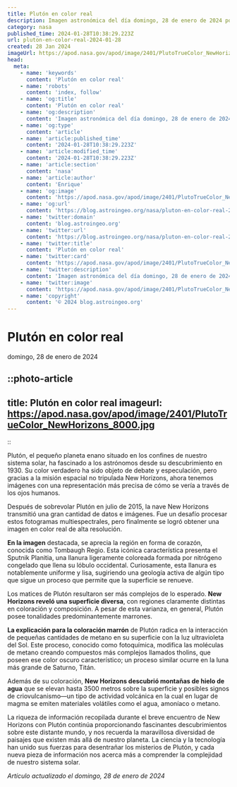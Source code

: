 ```yaml
---
title: Plutón en color real
description: Imagen astronómica del día domingo, 28 de enero de 2024 por la NASA; Plutón en color real
category: nasa
published_time: 2024-01-28T10:38:29.223Z
url: pluton-en-color-real-2024-01-28
created: 28 Jan 2024
imageUrl: https://apod.nasa.gov/apod/image/2401/PlutoTrueColor_NewHorizons_8000.jpg
head:
  meta:
    - name: 'keywords'
      content: 'Plutón en color real'
    - name: 'robots'
      content: 'index, follow'
    - name: 'og:title'
      content: 'Plutón en color real'
    - name: 'og:description'
      content: 'Imagen astronómica del día domingo, 28 de enero de 2024 por la NASA; Plutón en color real'
    - name: 'og:type'
      content: 'article'
    - name: 'article:published_time'
      content: '2024-01-28T10:38:29.223Z'
    - name: 'article:modified_time'
      content: '2024-01-28T10:38:29.223Z'
    - name: 'article:section'
      content: 'nasa'
    - name: 'article:author'
      content: 'Enrique'
    - name: 'og:image'
      content: 'https://apod.nasa.gov/apod/image/2401/PlutoTrueColor_NewHorizons_8000.jpg'
    - name: 'og:url'
      content: 'https://blog.astroingeo.org/nasa/pluton-en-color-real-2024-01-28'
    - name: 'twitter:domain'
      content: 'blog.astroingeo.org'
    - name: 'twitter:url'
      content: 'https://blog.astroingeo.org/nasa/pluton-en-color-real-2024-01-28'
    - name: 'twitter:title'
      content: 'Plutón en color real'
    - name: 'twitter:card'
      content: 'https://apod.nasa.gov/apod/image/2401/PlutoTrueColor_NewHorizons_8000.jpg'
    - name: 'twitter:description'
      content: 'Imagen astronómica del día domingo, 28 de enero de 2024 por la NASA; Plutón en color real'
    - name: 'twitter:image'
      content: 'https://apod.nasa.gov/apod/image/2401/PlutoTrueColor_NewHorizons_8000.jpg'
    - name: 'copyright'
      content: '© 2024 blog.astroingeo.org'
---
```

# Plutón en color real
domingo, 28 de enero de 2024


::photo-article
---
title: Plutón en color real
imageurl: https://apod.nasa.gov/apod/image/2401/PlutoTrueColor_NewHorizons_8000.jpg
---
::


Plutón, el pequeño planeta enano situado en los confines de nuestro sistema solar, ha fascinado a los astrónomos desde su descubrimiento en 1930. Su color verdadero ha sido objeto de debate y especulación, pero gracias a la misión espacial no tripulada New Horizons, ahora tenemos imágenes con una representación más precisa de cómo se vería a través de los ojos humanos.

Después de sobrevolar Plutón en julio de 2015, la nave New Horizons transmitió una gran cantidad de datos e imágenes. Fue un desafío procesar estos fotogramas multiespectrales, pero finalmente se logró obtener una imagen en color real de alta resolución.

**En la imagen** destacada, se aprecia la región en forma de corazón, conocida como Tombaugh Regio. Esta icónica característica presenta el Sputnik Planitia, una llanura ligeramente coloreada formada por nitrógeno congelado que llena su lóbulo occidental. Curiosamente, esta llanura es notablemente uniforme y lisa, sugiriendo una geología activa de algún tipo que sigue un proceso que permite que la superficie se renueve.

Los matices de Plutón resultaron ser más complejos de lo esperado. **New Horizons reveló una superficie diversa**, con regiones claramente distintas en coloración y composición. A pesar de esta varianza, en general, Plutón posee tonalidades predominantemente marrones.

**La explicación para la coloración marrón** de Plutón radica en la interacción de pequeñas cantidades de metano en su superficie con la luz ultravioleta del Sol. Este proceso, conocido como fotoquímica, modifica las moléculas de metano creando compuestos más complejos llamados tholins, que poseen ese color oscuro característico; un proceso similar ocurre en la luna más grande de Saturno, Titán.

Además de su coloración, **New Horizons descubrió montañas de hielo de agua** que se elevan hasta 3500 metros sobre la superficie y posibles signos de criovulcanismo—un tipo de actividad volcánica en la cual en lugar de magma se emiten materiales volátiles como el agua, amoníaco o metano.

La riqueza de información recopilada durante el breve encuentro de New Horizons con Plutón continúa proporcionando fascinantes descubrimientos sobre este distante mundo, y nos recuerda la maravillosa diversidad de paisajes que existen más allá de nuestro planeta. La ciencia y la tecnología han unido sus fuerzas para desentrañar los misterios de Plutón, y cada nueva pieza de información nos acerca más a comprender la complejidad de nuestro sistema solar.

_Artículo actualizado el domingo, 28 de enero de 2024_